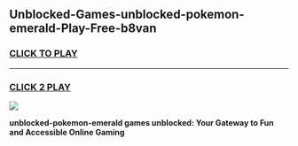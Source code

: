 
## Unblocked-Games-unblocked-pokemon-emerald-Play-Free-b8van
<h3>
<a href="https://premium76.site?title=unblocked-pokemon-emerald&ref=19M">CLICK TO PLAY</a></h3>
<hr>

<h3>
<a href="https://premium76.site?title=unblocked-pokemon-emerald&ref=19M">CLICK 2 PLAY</a>
  
</h3>

<a href="https://premium76.site?title=unblocked-pokemon-emerald&ref=19M"><img src="https://clearcache.store/games.png"></a>


**unblocked-pokemon-emerald games unblocked: Your Gateway to Fun and Accessible Online Gaming**
